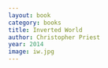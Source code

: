 ```yaml
---
layout: book
category: books
title: Inverted World
author: Christopher Priest
year: 2014
image: iw.jpg
---
```

